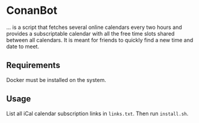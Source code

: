 # ConanBot
... is a script that fetches several online calendars every two hours and provides a subscriptable calendar with all the free time slots shared between all calendars.
It is meant for friends to quickly find a new time and date to meet.

## Requirements
Docker must be installed on the system.

## Usage
List all iCal calendar subscription links in `links.txt`. Then run `install.sh`.
